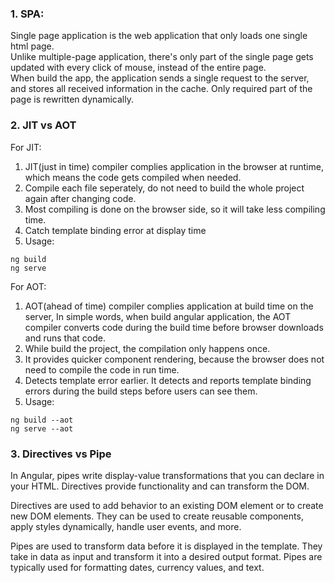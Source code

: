 ### 1. SPA: 
Single page application is the web application that only loads one single html page.  
Unlike multiple-page application, there's only part of the single page gets updated with every click of mouse, instead of the entire page.  
When build the app, the application sends a single request to the server, and stores all received information in the cache. Only required part of the page is rewritten dynamically.

### 2. JIT vs AOT
For JIT:  
1. JIT(just in time) compiler complies application in the browser at runtime, which means the code gets compiled when needed.  
2. Compile each file seperately, do not need to build the whole project again after changing code.
3. Most compiling is done on the browser side, so it will take less compiling time.
4. Catch template binding error at display time
5. Usage: 
```
ng build
ng serve
```

For AOT:
1. AOT(ahead of time) compiler complies application at build time on the server, In simple words, when build angular application, the AOT compiler converts code during the build time before browser downloads and runs that code.  
2. While build the project, the compilation only happens once. 
3. It provides quicker component rendering, because the browser does not need to compile the code in run time.
4. Detects template error earlier. It detects and reports template binding errors during the build steps before users can see them.
5. Usage: 
```
ng build --aot
ng serve --aot 
```
### 3. Directives vs Pipe
In Angular, pipes write display-value transformations that you can declare in your HTML. Directives provide functionality and can transform the DOM. 

Directives are used to add behavior to an existing DOM element or to create new DOM elements. They can be used to create reusable components, apply styles dynamically, handle user events, and more.

Pipes are used to transform data before it is displayed in the template. They take in data as input and transform it into a desired output format. Pipes are typically used for formatting dates, currency values, and text.
